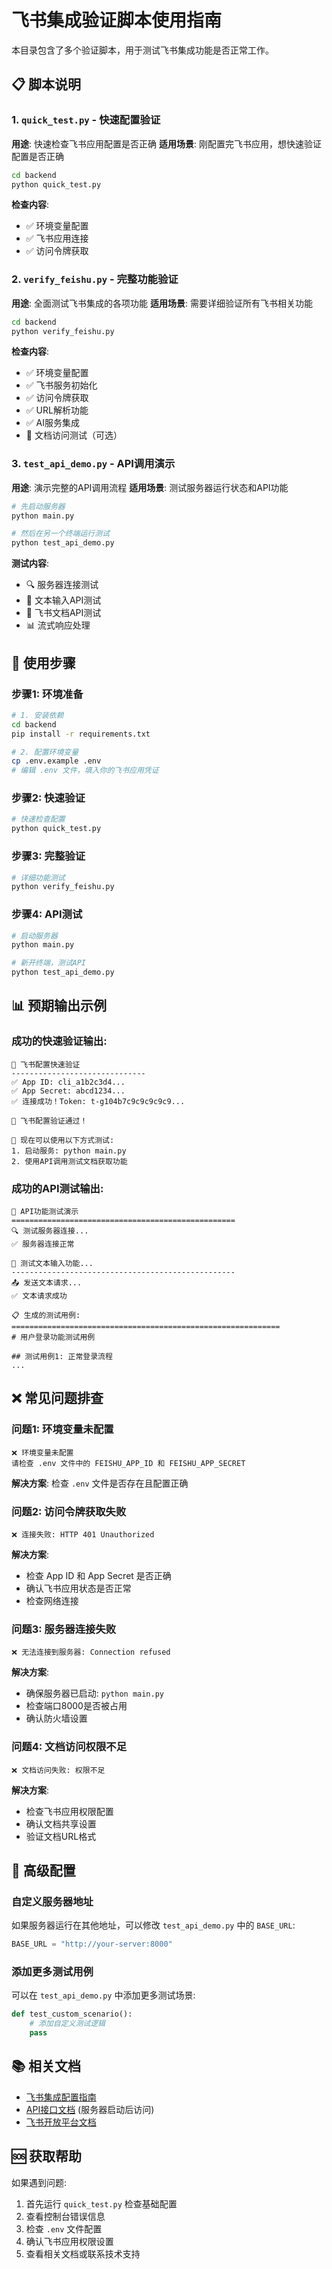 # 飞书集成验证脚本使用指南

本目录包含了多个验证脚本，用于测试飞书集成功能是否正常工作。

## 📋 脚本说明

### 1. `quick_test.py` - 快速配置验证
**用途**: 快速检查飞书应用配置是否正确
**适用场景**: 刚配置完飞书应用，想快速验证配置是否正确

```bash
cd backend
python quick_test.py
```

**检查内容**:
- ✅ 环境变量配置
- ✅ 飞书应用连接
- ✅ 访问令牌获取

### 2. `verify_feishu.py` - 完整功能验证
**用途**: 全面测试飞书集成的各项功能
**适用场景**: 需要详细验证所有飞书相关功能

```bash
cd backend
python verify_feishu.py
```

**检查内容**:
- ✅ 环境变量配置
- ✅ 飞书服务初始化
- ✅ 访问令牌获取
- ✅ URL解析功能
- ✅ AI服务集成
- 📄 文档访问测试（可选）

### 3. `test_api_demo.py` - API调用演示
**用途**: 演示完整的API调用流程
**适用场景**: 测试服务器运行状态和API功能

```bash
# 先启动服务器
python main.py

# 然后在另一个终端运行测试
python test_api_demo.py
```

**测试内容**:
- 🔍 服务器连接测试
- 📝 文本输入API测试
- 📄 飞书文档API测试
- 📊 流式响应处理

## 🚀 使用步骤

### 步骤1: 环境准备
```bash
# 1. 安装依赖
cd backend
pip install -r requirements.txt

# 2. 配置环境变量
cp .env.example .env
# 编辑 .env 文件，填入你的飞书应用凭证
```

### 步骤2: 快速验证
```bash
# 快速检查配置
python quick_test.py
```

### 步骤3: 完整验证
```bash
# 详细功能测试
python verify_feishu.py
```

### 步骤4: API测试
```bash
# 启动服务器
python main.py

# 新开终端，测试API
python test_api_demo.py
```

## 📊 预期输出示例

### 成功的快速验证输出:
```
🚀 飞书配置快速验证
------------------------------
✅ App ID: cli_a1b2c3d4...
✅ App Secret: abcd1234...
✅ 连接成功！Token: t-g104b7c9c9c9c9c9...

🎉 飞书配置验证通过！

📝 现在可以使用以下方式测试:
1. 启动服务: python main.py
2. 使用API调用测试文档获取功能
```

### 成功的API测试输出:
```
🧪 API功能测试演示
==================================================
🔍 测试服务器连接...
✅ 服务器连接正常

📝 测试文本输入功能...
--------------------------------------------------
📤 发送文本请求...
✅ 文本请求成功

📋 生成的测试用例:
============================================================
# 用户登录功能测试用例

## 测试用例1: 正常登录流程
...
```

## ❌ 常见问题排查

### 问题1: 环境变量未配置
```
❌ 环境变量未配置
请检查 .env 文件中的 FEISHU_APP_ID 和 FEISHU_APP_SECRET
```
**解决方案**: 检查 `.env` 文件是否存在且配置正确

### 问题2: 访问令牌获取失败
```
❌ 连接失败: HTTP 401 Unauthorized
```
**解决方案**: 
- 检查 App ID 和 App Secret 是否正确
- 确认飞书应用状态是否正常
- 检查网络连接

### 问题3: 服务器连接失败
```
❌ 无法连接到服务器: Connection refused
```
**解决方案**: 
- 确保服务器已启动: `python main.py`
- 检查端口8000是否被占用
- 确认防火墙设置

### 问题4: 文档访问权限不足
```
❌ 文档访问失败: 权限不足
```
**解决方案**: 
- 检查飞书应用权限配置
- 确认文档共享设置
- 验证文档URL格式

## 🔧 高级配置

### 自定义服务器地址
如果服务器运行在其他地址，可以修改 `test_api_demo.py` 中的 `BASE_URL`:

```python
BASE_URL = "http://your-server:8000"
```

### 添加更多测试用例
可以在 `test_api_demo.py` 中添加更多测试场景:

```python
def test_custom_scenario():
    # 添加自定义测试逻辑
    pass
```

## 📚 相关文档

- [飞书集成配置指南](./FEISHU_SETUP.md)
- [API接口文档](http://localhost:8000/docs) (服务器启动后访问)
- [飞书开放平台文档](https://open.feishu.cn/)

## 🆘 获取帮助

如果遇到问题:
1. 首先运行 `quick_test.py` 检查基础配置
2. 查看控制台错误信息
3. 检查 `.env` 文件配置
4. 确认飞书应用权限设置
5. 查看相关文档或联系技术支持
